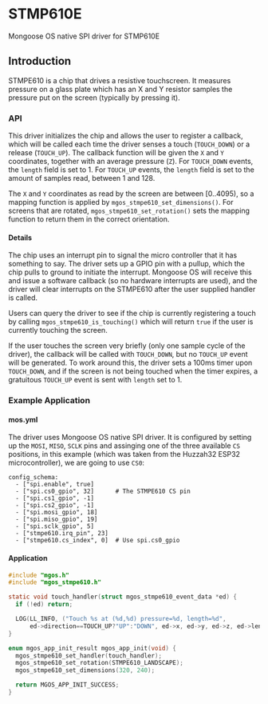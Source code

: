# STMP610E
Mongoose OS native SPI driver for STMP610E

## Introduction

STMPE610 is a chip that drives a resistive touchscreen. It measures pressure on
a glass plate which has an X and Y resistor samples the pressure put on the
screen (typically by pressing it).

### API

This driver initializes the chip and allows the user to register a callback,
which will be called each time the driver senses a touch (`TOUCH_DOWN`) or
a release (`TOUCH_UP`). The callback function will be given the `X` and `Y`
coordinates, together with an average pressure (`Z`). For `TOUCH_DOWN`
events, the `length` field is set to 1. For `TOUCH_UP` events, the `length`
field is set to the amount of samples read, between 1 and 128.

The `X` and `Y` coordinates as read by the screen are between [0..4095), so
a mapping function is applied by `mgos_stmpe610_set_dimensions()`. For screens
that are rotated, `mgos_stmpe610_set_rotation()` sets the mapping function to
return them in the correct orientation.

#### Details

The chip uses an interrupt pin to signal the micro controller that it has
something to say. The driver sets up a GPIO pin with a pullup, which the
chip pulls to ground to initiate the interrupt. Mongoose OS will receive
this and issue a software callback (so no hardware interrupts are used),
and the driver will clear interrupts on the STMPE610 after the user supplied
handler is called.

Users can query the driver to see if the chip is currently registering a
touch by calling `mgos_stmpe610_is_touching()` which will return `true` if
the user is currently touching the screen.

If the user touches the screen very briefly (only one sample cycle of the
driver), the callback will be called with `TOUCH_DOWN`, but no `TOUCH_UP`
event will be generated. To work around this, the driver sets a 100ms timer
upon `TOUCH_DOWN`, and if the screen is not being touched when the timer
expires, a gratuitous `TOUCH_UP` event is sent with `length` set to 1.

### Example Application

#### mos.yml

The driver uses Mongoose OS native SPI driver. It is configured by setting
up the `MOSI`, `MISO`, `SCLK` pins and assinging one of the three
available `CS` positions, in this example (which was taken from
the Huzzah32 ESP32 microcontroller), we are going to use `CS0`:

```
config_schema:
  - ["spi.enable", true]
  - ["spi.cs0_gpio", 32]      # The STMPE610 CS pin
  - ["spi.cs1_gpio", -1]
  - ["spi.cs2_gpio", -1]
  - ["spi.mosi_gpio", 18]
  - ["spi.miso_gpio", 19]
  - ["spi.sclk_gpio", 5]
  - ["stmpe610.irq_pin", 23]
  - ["stmpe610.cs_index", 0]  # Use spi.cs0_gpio
```

#### Application

```c
#include "mgos.h"
#include "mgos_stmpe610.h"

static void touch_handler(struct mgos_stmpe610_event_data *ed) {
  if (!ed) return;

  LOG(LL_INFO, ("Touch %s at (%d,%d) pressure=%d, length=%d", 
      ed->direction==TOUCH_UP?"UP":"DOWN", ed->x, ed->y, ed->z, ed->length));
}

enum mgos_app_init_result mgos_app_init(void) {
  mgos_stmpe610_set_handler(touch_handler);
  mgos_stmpe610_set_rotation(STMPE610_LANDSCAPE);
  mgos_stmpe610_set_dimensions(320, 240);

  return MGOS_APP_INIT_SUCCESS;
}
```
